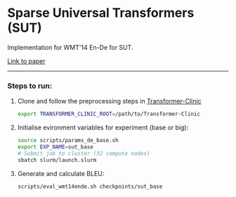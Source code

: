 # Sparse Universal Transformers (SUT)

Implementation for WMT'14 En-De for SUT.

[Link to paper](https://arxiv.org/abs/2310.07096)

---

### Steps to run:
1. Clone and follow the preprocessing steps in [Transformer-Clinic](https://github.com/LiyuanLucasLiu/Transformer-Clinic/blob/master/nmt-experiments/iwslt14_de-en.md#preprocessing)
   
   ```sh
   export TRANSFORMER_CLINIC_ROOT=/path/to/Transformer-Clinic
   ```
2. Initialise evironment variables for experiment (base or big):
   ```sh
   source scripts/params_de_base.sh
   export EXP_NAME=sut_base
   # Submit job to cluster (32 compute nodes)
   sbatch slurm/launch.slurm
   ```
3. Generate and calculate BLEU:
   ```sh
   scripts/eval_wmt14ende.sh checkpoints/sut_base
   ```
   
